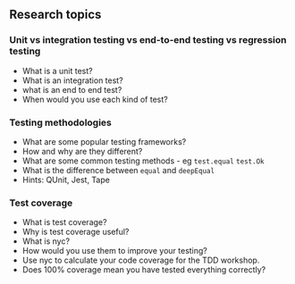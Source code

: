 ## Research topics

### Unit vs integration testing vs end-to-end testing vs regression testing
- What is a unit test?
- What is an integration test?
- what is an end to end test?
- When would you use each kind of test?

### Testing methodologies
- What are some popular testing frameworks?
- How and why are they different?
- What are some common testing methods - eg `test.equal` `test.Ok`
- What is the difference between `equal` and `deepEqual`
- Hints: QUnit, Jest, Tape 

### Test coverage
- What is test coverage?
- Why is test coverage useful?
- What is nyc?
- How would you use them to improve your testing?
- Use nyc to calculate your code coverage for the TDD workshop.
- Does 100% coverage mean you have tested everything correctly?
